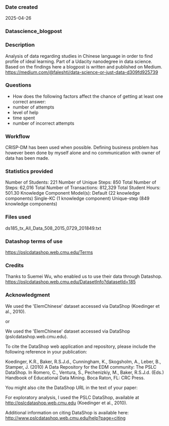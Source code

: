 
### Date created
2025-04-26


### Datascience_blogpost


### Description
Analysis of data regarding studies in Chinese language in order to find profile of ideal learning. Part of a Udacity nanodegree in data science. Based on the findings here a blogpost is written and published on Medium. https://medium.com/@faleshti/data-science-or-just-data-d309fd925739


### Questions
- How does the following factors affect the chance of getting at least one correct answer:<br>
- number of attempts<br>
- level of help<br>
- time spent<br>
- number of incorrect attempts<br>


### Workflow
CRISP-DM has been used when possible. Defining business problem has however been done by myself alone and no communication with owner of data has been made.


### Statistics provided
Number of Students:               221
Number of Unique Steps:           850
Total Number of Steps:         62,016
Total Number of Transactions: 812,329
Total Student Hours:              501.30
Knowledge Component Model(s): Default (22 knowledge components)
                              Single-KC (1 knowledge component)
                              Unique-step (849 knowledge components)


### Files used
ds185_tx_All_Data_508_2015_0729_201849.txt <br>


### Datashop terms of use
https://pslcdatashop.web.cmu.edu/Terms


### Credits
Thanks to Suemei Wu, who enabled us to use their data through Datashop. https://pslcdatashop.web.cmu.edu/DatasetInfo?datasetId=185


### Acknowledgment

   We used the 'ElemChinese' dataset accessed via DataShop (Koedinger et al.,
   2010).

or

   We used the 'ElemChinese' dataset accessed via DataShop
   (pslcdatashop.web.cmu.edu).

To cite the DataShop web application and repository, please include the 
following reference in your publication:

   Koedinger, K.R., Baker, R.S.J.d., Cunningham, K., Skogsholm, A., Leber, B.,
   Stamper, J. (2010) A Data Repository for the EDM community: The PSLC
   DataShop. In Romero, C., Ventura, S., Pechenizkiy, M., Baker, R.S.J.d.
   (Eds.) Handbook of Educational Data Mining. Boca Raton, FL: CRC Press.

You might also cite the DataShop URL in the text of your paper: 

   For exploratory analysis, I used the PSLC DataShop, available at
   http://pslcdatashop.web.cmu.edu (Koedinger et al., 2010).

Additional information on citing DataShop is available here: 
http://www.pslcdatashop.web.cmu.edu/help?page=citing
